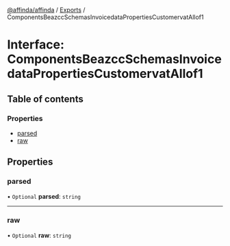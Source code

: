 [@affinda/affinda](../README.md) / [Exports](../modules.md) / ComponentsBeazccSchemasInvoicedataPropertiesCustomervatAllof1

# Interface: ComponentsBeazccSchemasInvoicedataPropertiesCustomervatAllof1

## Table of contents

### Properties

- [parsed](ComponentsBeazccSchemasInvoicedataPropertiesCustomervatAllof1.md#parsed)
- [raw](ComponentsBeazccSchemasInvoicedataPropertiesCustomervatAllof1.md#raw)

## Properties

### parsed

• `Optional` **parsed**: `string`

___

### raw

• `Optional` **raw**: `string`
